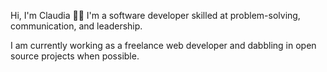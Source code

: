 Hi, I'm Claudia 👋🏽
I'm a software developer skilled at problem-solving, communication, and leadership.

I am currently working as a freelance web developer and dabbling in open source projects when possible.



